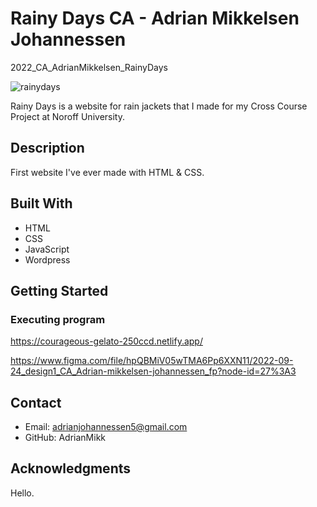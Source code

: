 # Rainy Days CA - Adrian Mikkelsen Johannessen

2022_CA_AdrianMikkelsen_RainyDays

![rainydays](https://github.com/AdrianMikk/VSCode-RainyDays/assets/113434165/4375ec68-77e5-46a2-93a8-824c4781f74f)

Rainy Days is a website for rain jackets that I made for my Cross Course Project at Noroff University.

## Description

First website I've ever made with HTML & CSS.

## Built With 

- HTML 
- CSS
- JavaScript
- Wordpress

## Getting Started

### Executing program

https://courageous-gelato-250ccd.netlify.app/

https://www.figma.com/file/hpQBMiV05wTMA6Pp6XXN11/2022-09-24_design1_CA_Adrian-mikkelsen-johannessen_fp?node-id=27%3A3

## Contact 

- Email: adrianjohannessen5@gmail.com
- GitHub: AdrianMikk

## Acknowledgments 

Hello.


